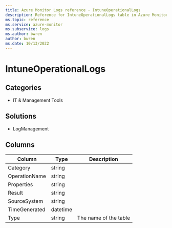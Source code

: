 ```yaml
---
title: Azure Monitor Logs reference - IntuneOperationalLogs
description: Reference for IntuneOperationalLogs table in Azure Monitor Logs.
ms.topic: reference
ms.service: azure-monitor
ms.subservice: logs
ms.author: bwren
author: bwren
ms.date: 10/13/2022
---
```


# IntuneOperationalLogs

 

## Categories

- IT & Management Tools
## Solutions

- LogManagement




## Columns

| Column | Type | Description |
| --- | --- | --- |
| Category | string |  |
| OperationName | string |  |
| Properties | string |  |
| Result | string |  |
| SourceSystem | string |  |
| TimeGenerated | datetime |  |
| Type | string | The name of the table |
